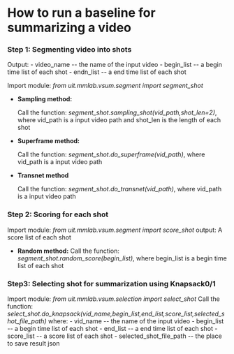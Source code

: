 # How to run a baseline for summarizing a video

### Step 1: Segmenting video into shots
Output: - video_name -- the name of the input video
        - begin_list --  a begin time list of each shot
        - endn_list --  a end time list of each shot
        
Import module: *from uit.mmlab.vsum.segment import segment_shot*
* **Sampling method:**
  
  Call the function: *segment_shot.sampling_shot(vid_path,shot_len=2)*, where vid_path is a input video path and shot_len is the length of each shot
* **Superframe method:**

  Call the function: *segment_shot.do_superframe(vid_path)*, where vid_path is a input video path 
* **Transnet method**

  Call the function: *segment_shot.do_transnet(vid_path)*, where vid_path is a input video path

### Step 2: Scoring for each shot
 Import module: *from uit.mmlab.vsum.segment import score_shot*
  output: A score list of each shot
* **Random method:**
  Call the function: *segment_shot.random_score(begin_list)*, where begin_list is a begin time list of each shot
### Step3: Selecting shot for summarization using Knapsack0/1
 Import module:  *from uit.mmlab.vsum.selection import select_shot*
 Call the function: *select_shot.do_knapsack(vid_name,begin_list,end_list,score_list,selected_shot_file_path)* 
 where:
       - vid_name -- the name of the input video
       - begin_list -- a begin time list of each shot
       - end_list -- a end time list of each shot
       - score_list -- a score  list of each shot
       - selected_shot_file_path -- the place to save result json
